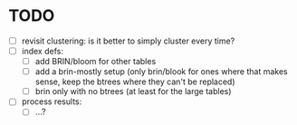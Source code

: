 TODO
====

- [ ] revisit clustering: is it better to simply cluster every time?
- [ ] index defs:
    - [ ] add BRIN/bloom for other tables
    - [ ] add a brin-mostly setup (only brin/blook for ones where that makes sense, keep the btrees where they can't be replaced)
    - [ ] brin only with no btrees (at least for the large tables)
- [ ] process results:
    - [ ] ...?